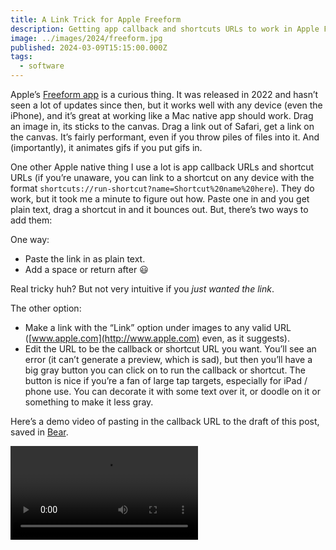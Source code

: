 ```yaml
---
title: A Link Trick for Apple Freeform
description: Getting app callback and shortcuts URLs to work in Apple Freeform
image: ../images/2024/freeform.jpg
published: 2024-03-09T15:15:00.000Z
tags:
  - software
---
```


Apple’s [Freeform app](https://www.apple.com/newsroom/2022/12/apple-launches-freeform-a-powerful-new-app-designed-for-creative-collaboration/) is a curious thing. It was released in 2022 and hasn’t seen a lot of updates since then, but it works well with any device (even the iPhone), and it’s great at working like a Mac native app should work. Drag an image in, its sticks to the canvas. Drag a link out of Safari, get a link on the canvas. It’s fairly performant, even if you throw piles of files into it. And (importantly), it animates gifs if you put gifs in.

One other Apple native thing I use a lot is app callback URLs and shortcut URLs (if you’re unaware, you can link to a shortcut on any device with the format `shortcuts://run-shortcut?name=Shortcut%20name%20here`). They do work, but it took me a minute to figure out how. Paste one in and you get plain text, drag a shortcut in and it bounces out. But, there’s two ways to add them:

One way:

* Paste the link in as plain text.
* Add a space or return after 😃


Real tricky huh? But not very intuitive if you *just wanted the link*.

The other option:

* Make a link with the “Link” option under images to any valid URL ([www.apple.com](http://www.apple.com) even, as it suggests).
* Edit the URL to be the callback or shortcut URL you want. You’ll see an error (it can’t generate a preview, which is sad), but then you’ll have a big gray button you can click on to run the callback or shortcut.
  The button is nice if you’re a fan of large tap targets, especially for iPad / phone use. You can decorate it with some text over it, or doodle on it or something to make it less gray.

Here’s a demo video of pasting in the callback URL to the draft of this post, saved in [Bear](https://bear.app).

<video controls><source src="https://coffee-cake.nyc3.cdn.digitaloceanspaces.com/videos/shortcuts-in-freeform.mp4"/></video>
